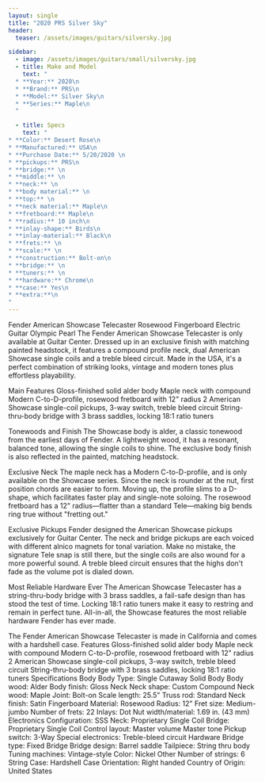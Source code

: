 ```yaml
---
layout: single
title: "2020 PRS Silver Sky"
header:
  teaser: /assets/images/guitars/silversky.jpg

sidebar:
  - image: /assets/images/guitars/small/silversky.jpg
  - title: Make and Model
    text: "
  * **Year:** 2020\n
  * **Brand:** PRS\n
  * **Model:** Silver Sky\n
  * **Series:** Maple\n
  "

  - title: Specs
    text: "
* **Color:** Desert Rose\n
* **Manufactured:** USA\n
* **Purchase Date:** 5/20/2020 \n
* **pickups:** PRS\n 
* **bridge:** \n
* **middle:** \n
* **neck:** \n
* **body material:** \n
* **top:** \n
* **neck material:** Maple\n
* **fretboard:** Maple\n
* **radius:** 10 inch\n
* **inlay-shape:** Birds\n
* **inlay-material:** Black\n
* **frets:** \n
* **scale:** \n
* **construction:** Bolt-on\n
* **bridge:** \n
* **tuners:** \n
* **hardware:** Chrome\n
* **case:** Yes\n
* **extra:**\n
"
---
```

Fender American Showcase Telecaster Rosewood Fingerboard Electric Guitar Olympic Pearl
The Fender American Showcase Telecaster is only available at Guitar Center. Dressed up in an exclusive finish with matching painted headstock, it features a compound profile neck, dual American Showcase single coils and a treble bleed circuit. Made in the USA, it's a perfect combination of striking looks, vintage and modern tones plus effortless playability.

Main Features
Gloss-finished solid alder body
Maple neck with compound Modern C-to-D-profile, rosewood fretboard with 12" radius
2 American Showcase single-coil pickups, 3-way switch, treble bleed circuit
String-thru-body bridge with 3 brass saddles, locking 18:1 ratio tuners

Tonewoods and Finish
The Showcase body is alder, a classic tonewood from the earliest days of Fender. A lightweight wood, it has a resonant, balanced tone, allowing the single coils to shine. The exclusive body finish is also reflected in the painted, matching headstock.

Exclusive Neck
The maple neck has a Modern C-to-D-profile, and is only available on the Showcase series. Since the neck is rounder at the nut, first position chords are easier to form. Moving up, the profile slims to a D-shape, which facilitates faster play and single-note soloing. The rosewood fretboard has a 12" radius—flatter than a standard Tele—making big bends ring true without "fretting out."

Exclusive Pickups
Fender designed the American Showcase pickups exclusively for Guitar Center. The neck and bridge pickups are each voiced with different alnico magnets for tonal variation. Make no mistake, the signature Tele snap is still there, but the single coils are also wound for a more powerful sound. A treble bleed circuit ensures that the highs don't fade as the volume pot is dialed down.

Most Reliable Hardware Ever
The American Showcase Telecaster has a string-thru-body bridge with 3 brass saddles, a fail-safe design than has stood the test of time. Locking 18:1 ratio tuners make it easy to restring and remain in perfect tune. All-in-all, the Showcase features the most reliable hardware Fender has ever made.

The Fender American Showcase Telecaster is made in California and comes with a hardshell case.
Features
Gloss-finished solid alder body
Maple neck with compound Modern C-to-D-profile, rosewood fretboard with 12" radius
2 American Showcase single-coil pickups, 3-way switch, treble bleed circuit
String-thru-body bridge with 3 brass saddles, locking 18:1 ratio tuners
Specifications	Body
Body Type: Single Cutaway Solid Body
Body wood: Alder
Body finish: Gloss
Neck
Neck shape: Custom Compound
Neck wood: Maple
Joint: Bolt-on
Scale length: 25.5"
Truss rod: Standard
Neck finish: Satin
Fingerboard
Material: Rosewood
Radius: 12"
Fret size: Medium-jumbo
Number of frets: 22
Inlays: Dot
Nut width/material: 1.69 in. (43 mm)
Electronics
Configuration: SSS
Neck: Proprietary Single Coil
Bridge: Proprietary Single Coil
Control layout: Master volume Master tone
Pickup switch: 3-Way
Special electronics: Treble-bleed circuit
Hardware
Bridge type: Fixed Bridge
Bridge design: Barrel saddle
Tailpiece: String thru body
Tuning machines: Vintage-style
Color: Nickel
Other
Number of strings: 6 String
Case: Hardshell Case
Orientation: Right handed
Country of Origin: United States